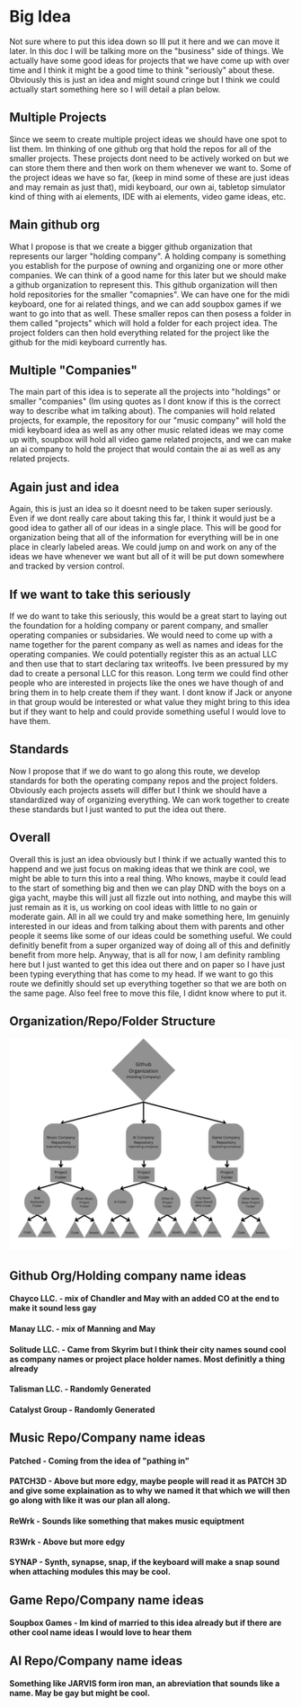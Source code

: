 # Big Idea
Not sure where to put this idea down so Ill put it here and we can move it later. In this doc I will be talking more on the "business" side of things. 
We actually have some good ideas for projects that we have come up with over time and I think it might be a good time to think "seriously" about these.
Obviously this is just an idea and might sound cringe but I think we could actually start something here so I will detail a plan below. 

## Multiple Projects
Since we seem to create multiple project ideas we should have one spot to list them. Im thinking of one github org that hold the repos for all of the smaller projects.
These projects dont need to be actively worked on but we can store them there and then work on them whenever we want to. Some of the project ideas we have so far,
(keep in mind some of these are just ideas and may remain as just that), midi keyboard, our own ai, tabletop simulator kind of thing with ai elements, IDE with ai elements, video game ideas, 
etc.

## Main github org
What I propose is that we create a bigger github organization that represents our larger "holding company". A holding company is something you establish for the purpose of 
owning and organizing one or more other companies. We can think of a good name for this later but we should make a github organization to represent this. This github organization
will then hold repositories for the smaller "comapnies". We can have one for the midi keyboard, one for ai related things, and we can add soupbox games if we want to go into that as well.
These smaller repos can then posess a folder in them called "projects" which will hold a folder for each project idea. The project folders can then hold everything related for the project like the
github for the midi keyboard currently has. 

## Multiple "Companies"
The main part of this idea is to seperate all the projects into "holdings" or smaller "companies" (Im using quotes as I dont know if this is the correct way to describe what im talking about).
The companies will hold related projects, for example, the repository for our "music company" will hold the midi keyboard idea as well as any other music related ideas we may come up with, 
soupbox will hold all video game related projects, and we can make an ai company to hold the project that would contain the ai as well as any related projects. 

## Again just and idea
Again, this is just an idea so it doesnt need to be taken super seriously. Even if we dont really care about taking this far, I think it would just be a good idea to gather all of our
ideas in a single place. This will be good for organization being that all of the information for everything will be in one place in clearly labeled areas. We could jump on and work on any of the ideas
we have whenever we want but all of it will be put down somewhere and tracked by version control.

## If we want to take this seriously
If we do want to take this seriously, this would be a great start to laying out the foundation for a holding company or parent company, and smaller operating companies or subsidaries. We would need to come up 
with a name together for the parent company as well as names and ideas for the operating companies. We could potentially register this as an actual LLC and then use that to start declaring tax writeoffs. Ive been
pressured by my dad to create a personal LLC for this reason. Long term we could find other people who are interested in projects like the ones we have though of and bring them in to help create them if they want.
I dont know if Jack or anyone in that group would be interested or what value they might bring to this idea but if they want to help and could provide something useful I would love to have them.

## Standards
Now I propose that if we do want to go along this route, we develop standards for both the operating company repos and the project folders. Obviously each projects assets will differ but I think we should have
a standardized way of organizing everything. We can work together to create these standards but I just wanted to put the idea out there.

## Overall
Overall this is just an idea obviously but I think if we actually wanted this to happend and we just focus on making ideas that we think are cool, we might be able to turn this into a real thing. Who knows,
maybe it could lead to the start of something big and then we can play DND with the boys on a giga yacht, maybe this will just all fizzle out into nothing, and maybe this will just remain as it is, us working
on cool ideas with little to no gain or moderate gain. All in all we could try and make something here, Im genuinly interested in our ideas and from talking about them with parents and other people it seems like
some of our ideas could be something useful. We could definitly benefit from a super organized way of doing all of this and definitly benefit from more help. Anyway, that is all for now, I am definity rambling here but I just wanted to get this idea out there and on paper so I have just been typing everything that has come to my head. If we want to go this route we definitly should set up everything together so that we are both on the same page. Also feel free to move this file, I didnt know where to put it.

## Organization/Repo/Folder Structure
![Alt text](./Images/Structure.png?raw=true "Title")

## Github Org/Holding company name ideas
#### Chayco LLC. - mix of Chandler and May with an added CO at the end to make it sound less gay
#### Manay LLC. - mix of Manning and May
#### Solitude LLC. - Came from Skyrim but I think their city names sound cool as company names or project place holder names. Most definitly a thing already
#### Talisman LLC. - Randomly Generated
#### Catalyst Group - Randomly Generated

## Music Repo/Company name ideas
#### Patched - Coming from the idea of "pathing in"
#### PATCH3D - Above but more edgy, maybe people will read it as PATCH 3D and give some explaination as to why we named it that which we will then go along with like it was our plan all along. 
#### ReWrk - Sounds like something that makes music equiptment
#### R3Wrk - Above but more edgy
#### SYNAP - Synth, synapse, snap, if the keyboard will make a snap sound when attaching modules this may be cool.

## Game Repo/Company name ideas
#### Soupbox Games - Im kind of married to this idea already but if there are other cool name ideas I would love to hear them

## AI Repo/Company name ideas
#### Something like JARVIS form iron man, an abreviation that sounds like a name. May be gay but might be cool.

